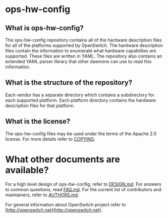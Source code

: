 # ops-hw-config

## What is ops-hw-config?
The ops-hw-config repository contains all of the hardware description files for all of the platforms supported by OpenSwitch. The hardware description files contain the information to enumerate what hardware capabilites are supported. These files are written in YAML. The repository also contains an extended YAML parser library that other daemons can use to read this information.

What is the structure of the repository?
----------------------------------------
Each vendor has a separate directory which contains a subdirectory for each supported platform. Each platform directory contains the hardware description files for that platform.

What is the license?
--------------------
The ops-hw-config files may be used under the terms of the Apache 2.0 license. For more details refer to [COPYING](COPYING).

What other documents are available?
===================================
For a high level design of ops-hw-config, refer to [DESIGN.md](DESIGN.md).
For answers to common questions, read [FAQ.md](FAQ.md).
For the current list of contributors and maintainers, refer to [AUTHORS.md](AUTHORS.md).

For general information about OpenSwitch project refer to [http://openswitch.net](http://openswitch.net).
